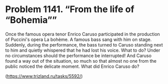# Problem 1141. “From the life of “Bohemia””

Once the famous opera tenor Enrico Caruso participated in the production of Puccini's opera La bohème. A famous bass sang with him on stage. Suddenly, during the performance, the bass turned to Caruso standing next to him and quietly whispered that he had lost his voice. What to do? Under no circumstances should the performance be interrupted! And Caruso found a way out of the situation, so much so that almost no one from the public noticed the delicate moment. What did Enrico Caruso do?

(https://www.trizland.ru/tasks/5592/)